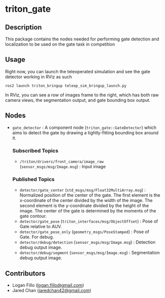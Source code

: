 # triton_gate
## Description

This package contains the nodes needed for performing gate detection and localization to be used on the gate task in competition

## Usage

Right now, you can launch the teleoperated simulation and see the gate detector working in RViz as such

    ros2 launch triton_bringup teleop_sim_bringup_launch.py

In RViz, you can see a row of images frame to the right, which has both raw camera views, the segmentation output, and gate bounding box output.

## Nodes

- `gate_detector` : A component node (`triton_gate::GateDetector`) which aims to detect the gate by drawing a tightly-fitting bounding box around it.
    ### Subscribed Topics
    - `/triton/drivers/front_camera/image_raw` (`sensor_msgs/msg/Image.msg`) : Input image
    
    ### Published Topics
    - `detector/gate_center` (`std_msgs/msg/Float32MultiArray.msg`) : Normalized position of the center of the gate. The first element is the x-coordinate of the center divided by the width of the image. The second element is the y-coordinate divided by the height of the image. The center of the gate is determined by the moments of the gate contour. 
    - `detector/gate_pose` (`triton_interfaces/msg/ObjectOffset`) : Pose of Gate relative to AUV.
    - `detector/gate_pose_only` (`geometry_msgs/PoseStamped`) : Pose of Gate. For debug.
    - `detector/debug/detection` (`sensor_msgs/msg/Image.msg`) : Detection debug output image.
    - `detector/debug/segment` (`sensor_msgs/msg/Image.msg`) : Segmentation debug output image.

## Contributors

- Logan Fillo (logan.fillo@gmail.com)
- Jared Chan (jaredchan42@gmail.com)
